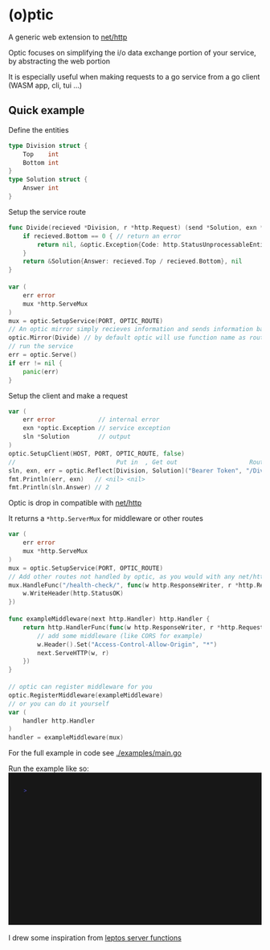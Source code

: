 
# (o)ptic

A generic web extension to [net/http](https://pkg.go.dev/net/http)

Optic focuses on simplifying the i/o data exchange portion of your service, by abstracting the web portion

It is especially useful when making requests to a go service from a go client (WASM app, cli, tui ...)

## Quick example

Define the entities
```go
type Division struct {
	Top    int
	Bottom int
}
type Solution struct {
	Answer int
}
```

Setup the service route
```go
func Divide(recieved *Division, r *http.Request) (send *Solution, exn *optic.Exception) {
	if recieved.Bottom == 0 { // return an error
		return nil, &optic.Exception{Code: http.StatusUnprocessableEntity, Message: "Impossible to divide by Zero"}
	}
	return &Solution{Answer: recieved.Top / recieved.Bottom}, nil
}

var (
    err error
    mux *http.ServeMux
)
mux = optic.SetupService(PORT, OPTIC_ROUTE)
// An optic mirror simply recieves information and sends information back
optic.Mirror(Divide) // by default optic will use function name as route
// run the service
err = optic.Serve()
if err != nil {
    panic(err)
}
```

Setup the client and make a request
```go
var (
    err error            // internal error
    exn *optic.Exception // service exception
    sln *Solution        // output
)
optic.SetupClient(HOST, PORT, OPTIC_ROUTE, false)
//                            Put in  , Get out                    Route
sln, exn, err = optic.Reflect[Division, Solution]("Bearer Token", "/Divide/", &Division{Top: 4, Bottom: 2})
fmt.Println(err, exn)   // <nil> <nil>
fmt.Println(sln.Answer) // 2
```


Optic is drop in compatible with [net/http](https://pkg.go.dev/net/http)

It returns a `*http.ServerMux` for middleware or other routes
```go
var (
    err error
    mux *http.ServeMux
)
mux = optic.SetupService(PORT, OPTIC_ROUTE)
// Add other routes not handled by optic, as you would with any net/http service
mux.HandleFunc("/health-check/", func(w http.ResponseWriter, r *http.Request) {
    w.WriteHeader(http.StatusOK)
})

func exampleMiddleware(next http.Handler) http.Handler {
	return http.HandlerFunc(func(w http.ResponseWriter, r *http.Request) {
		// add some middleware (like CORS for example)
		w.Header().Set("Access-Control-Allow-Origin", "*")
		next.ServeHTTP(w, r)
	})
}

// optic can register middleware for you
optic.RegisterMiddleware(exampleMiddleware)
// or you can do it yourself
var (
    handler http.Handler
)
handler = exampleMiddleware(mux)
```

For the full example in code see [./examples/main.go](https://github.com/nanvenomous/optic/blob/mainline/example/main.go) 

Run the example like so:
![run example](.rsrc/run-example.gif)

I drew some inspiration from [leptos server functions](https://leptos-rs.github.io/leptos/server/25_server_functions.html)
